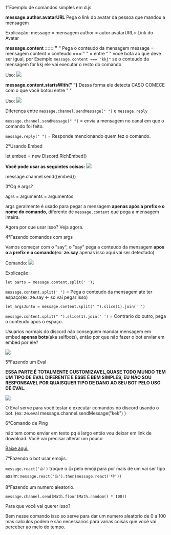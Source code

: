 1°Exemplo de comandos simples em d.js

**message.author.avatarURL**
Pega o link do avatar da pessoa que mandou a mensagem

Explicação:
 message = mensagem
 author = autor 
 avatarURL= Link do Avatar

**message.content === " "**
Pega o conteudo da mensagem
 message = mensagem
 content = conteudo
 === " " = entre " " você bota ao que deve ser igual, por Exemplo
 ``message.content === "kkj"`` se o conteudo da mensagem for kkj ele vai executar o resto do comando

 Uso: ![](https://i.imgur.com/ygYa9lA.png)

 **message.content.startsWith(" ")**
 Dessa forma ele detecta CASO COMECE com o que você botou  entre " "
 
 Uso:  ![](https://i.imgur.com/AKJPISk.png)


Diferença entre ``message.channel.sendMessage(" ")`` e ``message.reply``

 ``message.channel.sendMessage(" ")`` = envia a mensagem no canal em que o comando foi feito.

 ``message.reply(" ")`` = Responde mencionando quem fez o comando.

2°Usando Embed

let embed = new Discord.RichEmbed()

**Você pode usar as seguintes coisas:**
 ![](https://i.imgur.com/x5WPBGe.png)

message.channel.send({embed})

3°Oq é args?

agrs = arguments = argumentos

args geralmente é usado para pegar a mensagem 
**apenas após a prefix e o nome do comando**, 
diferente de ``message.content`` que pega a mensagem inteira.

Agora por que usar isso? Veja agora.


4°Fazendo comandos com args

Vamos começar com o "say", o "say" pega a conteudo da mensagem **apos o a prefix e o comando**(ex: **ze.say** apenas isso aqui vai ser detectado).

Comando: ![](https://i.imgur.com/WpAAdc7.png)

Explicação: 

 ``let parts = message.content.split(' ');``

 ``message.content.split(' ')`` = Pega o conteudo da mensagem ate ter espaço(ex: ze.say <- so vai pegar isso)

 ``let argsJunto = message.content.split(" ").slice(1).join(' ')``

 ``message.content.split(" ").slice(1).join(' ')`` = Contrario do outro, pega o conteudo apos o espaço.

Usuarios normais do discord não conseguem mandar mensagem em embed **apenas bots**(aka selfbots), então por que não fazer o bot enviar em embed por ele?

 ![](https://i.imgur.com/PtJ5EWC.png)

5°Fazendo um Eval

**ESSA PARTE É TOTALMENTE CUSTOMIZAVEL,QUASE TODO MUNDO TEM UM TIPO DE EVAL DIFERENTE E ESSE É BEM SIMPLES, EU NÃO SOU RESPONSAVEL POR QUAISQUER TIPO DE DANO AO SEU BOT PELO USO DE EVAL.**

![](https://i.imgur.com/lindR6E.png)


O Eval serve para você testar e executar comandos no discord usando o bot. (ex: ze.eval message.channel.sendMessage("kek") )

6°Comando de Ping

não tem como enviar em texto pq é largo então vou deixar em link de download. Você vai precisar alterar um pouco

[Baixe aqui.](https://cdn.discordapp.com/attachments/298518634765221890/373497605122162689/ping.js)


7°Fazendo o bot usar emojis.

``message.react('👍')`` troque o 👍 pelo emoji para por mais de um vai ser tipo assim: ``message.react('👍').then(message.react('👎'))``

8°Fazendo um numero aleatorio.

``message.channel.send(Math.floor(Math.random() * 100))``

Para que você vai querer isso?

Bem nesse comando isso so serve para dar um numero aleatorio de 0 a 100 mas calculos podem e são necessarios para varias coisas
que você vai perceber ao meio do tempo.
